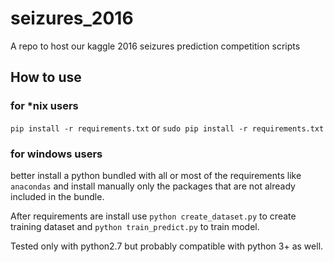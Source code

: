 # seizures_2016
A repo to host our kaggle 2016 seizures prediction competition scripts

## How to use

### for *nix users
`pip install -r requirements.txt` or `sudo pip install -r requirements.txt`

### for windows users
better install a python bundled with all or most of the requirements like `anacondas` and install manually
only the packages that are not already included in the bundle.

After requirements are install use `python create_dataset.py` to create training dataset and `python train_predict.py` to
train model.

Tested only with python2.7 but probably compatible with python 3+ as well.
